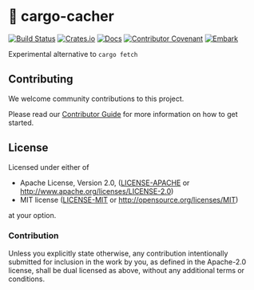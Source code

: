 # 🎁 cargo-cacher

[![Build Status](https://travis-ci.com/EmbarkStudios/cargo-cacher.svg?branch=master)](https://travis-ci.com/EmbarkStudios/cargo-cacher)
[![Crates.io](https://img.shields.io/crates/v/cargo-cacher.svg)](https://crates.io/crates/cargo-cacher)
[![Docs](https://docs.rs/cargo-cacher/badge.svg)](https://docs.rs/cargo-cacher)
[![Contributor Covenant](https://img.shields.io/badge/contributor%20covenant-v1.4%20adopted-ff69b4.svg)](CODE_OF_CONDUCT.md)
[![Embark](https://img.shields.io/badge/embark-open%20source-blueviolet.svg)](http://embark.games)

Experimental alternative to `cargo fetch`

## Contributing

We welcome community contributions to this project.

Please read our [Contributor Guide](CONTRIBUTING.md) for more information on how to get started.

## License

Licensed under either of

* Apache License, Version 2.0, ([LICENSE-APACHE](LICENSE-APACHE) or http://www.apache.org/licenses/LICENSE-2.0)
* MIT license ([LICENSE-MIT](LICENSE-MIT) or http://opensource.org/licenses/MIT)

at your option.

### Contribution

Unless you explicitly state otherwise, any contribution intentionally submitted for inclusion in the work by you, as defined in the Apache-2.0 license, shall be dual licensed as above, without any additional terms or conditions.
